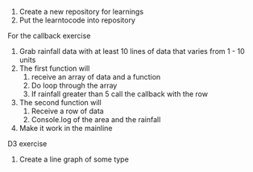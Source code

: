 1. Create a new repository for learnings
1. Put the learntocode into repository

For the callback exercise

1. Grab rainfall data with at least 10 lines of data that varies from 1 - 10 units
1. The first function will 
    1.  receive an array of data and a function
    1. Do loop through the array
    1. If rainfall greater than 5 call the callback with the row
1. The second function will
    1. Receive a row of data 
    1. Console.log of the area and the rainfall
1. Make it work in the mainline
    
D3 exercise

1. Create a line graph of some type
